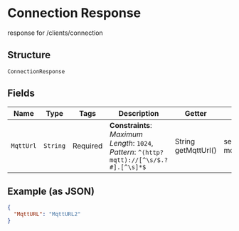
# Connection Response

response for /clients/connection

## Structure

`ConnectionResponse`

## Fields

| Name | Type | Tags | Description | Getter | Setter |
|  --- | --- | --- | --- | --- | --- |
| `MqttUrl` | `String` | Required | **Constraints**: *Maximum Length*: `1024`, *Pattern*: `^(http?mqtt)://[^\s/$.?#].[^\s]*$` | String getMqttUrl() | setMqttUrl(String mqttUrl) |

## Example (as JSON)

```json
{
  "MqttURL": "MqttURL2"
}
```

